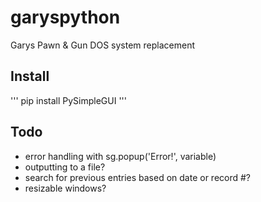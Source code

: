 # garyspython
Garys Pawn &amp; Gun DOS system replacement

## Install
'''
pip install PySimpleGUI
'''

## Todo
- error handling with sg.popup('Error!', variable)
- outputting to a file?
- search for previous entries based on date or record #?
- resizable windows?
